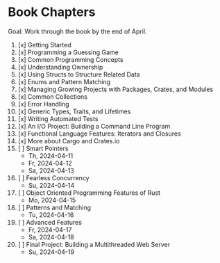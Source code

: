 # Book Chapters

Goal: Work through the book by the end of April.

1. [x] Getting Started
2. [x] Programming a Guessing Game
3. [x] Common Programming Concepts
4. [x] Understanding Ownership
5. [x] Using Structs to Structure Related Data
6. [x] Enums and Pattern Matching
7. [x] Managing Growing Projects with Packages, Crates, and Modules
8. [x] Common Collections
9. [x] Error Handling
10. [x] Generic Types, Traits, and Lifetimes
11. [x] Writing Automated Tests
12. [x] An I/O Project: Building a Command Line Program
13. [x] Functional Language Features: Iterators and Closures
14. [x] More about Cargo and Crates.io
15. [ ] Smart Pointers
    - Th, 2024-04-11
    - Fr, 2024-04-12
    - Sa, 2024-04-13
16. [ ] Fearless Concurrency
    - Su, 2024-04-14
17. [ ] Object Oriented Programming Features of Rust
    - Mo, 2024-04-15
18. [ ] Patterns and Matching
    - Tu, 2024-04-16
19. [ ] Advanced Features
    - Fr, 2024-04-17
    - Sa, 2024-04-18
20. [ ] Final Project: Building a Multithreaded Web Server
    - Su, 2024-04-19
